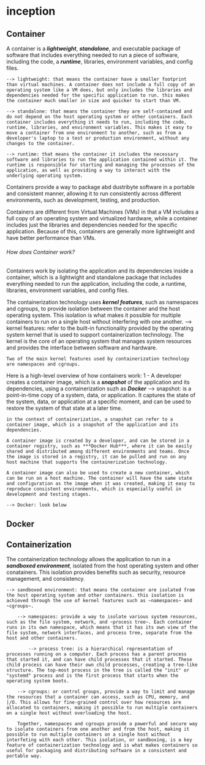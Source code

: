 # inception

## Container

A container is a ***lightweight***, ***standalone***, and executable package of software that includes everything needed to run a piece of software, including the code, a ***runtime***, libraries, environment variables, and config files.
    
    --> lightweight: that means the container have a smaller footprint than virtual machines. A container does not include a full copy of an operating system like a VM does, but only includes the libraries and dependencies needed for the specific application to run. this makes the container much smaller in size and quicker to start than VM.

    --> standalone: that means the container they are self-contained and do not depend on the host operating system or other containers. Each container includes everything it needs to run, including the code, runtime, libraries, and environment variables. This makes it easy to move a container from one environment to another, such as from a developer's laptop to a test or production environment, without any changes to the container.
    
    --> runtime: that means the container it includes the necessary software and libraries to run the application contained within it. The runtime is responsible for starting and managing the processes of the application, as well as providing a way to interact with the underlying operating system.

Containers provide a way to package abd dustribyte software in a portable and consistent manner, allowing it to run consistently across different environments, such as development, testing, and production.

Containers are different from Virtual Machines (VMs) in that a VM includes a full copy of an operating system and virtualized hardware, while a container includes just the libraries and dependencies needed for the specific application. Because of this, containers are generally more lightweight and have better performance than VMs.

###### How does Container work?

Containers work by isolating the application and its dependencies inside a container, which is a lightwight and standalone package that includes everything needed to run the application, including the code, a runtime, libraries, environment variables, and config files.

The containerization technology uses ***kernel features***, such as namespaces and cgroups, to provide isolation between the container and the host operating system. This isolation is what makes it possible for multiple containers to run on a single host without interfering with one another.
    --> kernel features: refer to the built-in functionality provided by the operating system kernel that is used to support containerization technology. The kernel is the core of an operating system that manages system resources and provides the interface between software and hardware.

    Two of the main kernel features used by containerization technology are namespaces and cgroups.

Here is a high-level overview of how containers work:
1 - A developer creates a container image, which is a ***snapshot*** of the application and its dependencies, using a containerization suzh as ***Docker***
    --> snapshot: is a point-in-time copy of a system, data, or application. It captures the state of the system, data, or application at a specific moment, and can be used to restore the system of that state at a later time.

    in the context of containerization, a snapshot can refer to a container image, which is a snapshot of the application and its dependencies.

    A container image is created by a developer, and can be stored in a container registry, such as ***Docker Hub***, where it can be easily shared and distributed among different environments and teams. Once the image is stored in a registry, it can be pulled and run on any host machine that supports the containerization technology.

    A container image can also be used to create a new container, which can be run on a host machine. The container will have the same state and configuration as the image when it was created, making it easy to reproduce consistent environments, which is especially useful in development and testing stages.

    --> Docker: look below

## Docker



## Containerization

The containerization technology allows the application to run in a ***sandboxed environment***, isolated from the host operating system and other conatainers. This isolation provides benefits such as security, resource management, and consistency.

    --> sandboxed environment: that means the container are isolated from the host operating system and other containers. this isolation is achieved through the use of kernel features such as ~namespaces~ and ~cgroups~.

        --> namespaces: provide a way to isolate various system resources, such as the file system, network, and ~process tree~. Each container runs in its own namespace, which means that it has its own view of the file system, network interfaces, and process tree, separate from the host and other containers.

            --> process tree: is a hierarchical representation of processes running on a computer. Each process has a parent process that started it, and can have child processes that it started. These child process can have their own child processes, creating a tree-like structure. The top-most process in the tree is called the "init" or "systemd" process and is the first process that starts when the operating system boots.

        --> cgroups: or control groups, provide a way to limit and manage the resources that a container can access, such as CPU, memory, and |/O. This allows for fine-grained control over how resources are allocated to containers, making it possible to run multiple containers on a single host without overloading the host.

        Together, namespaces and cgroups provide a powerful and secure way to isolate containers from one another and from the host, making it possible to run multiple containers on a single host without interfeting with each other. This isolation, or sandboxing, is a key feature of containerization technology and is what makes containers so useful for packaging and distributing software in a consistent and portable way.
